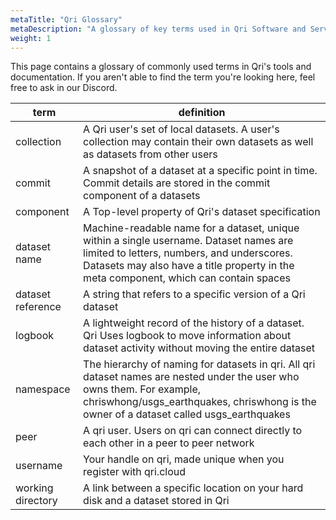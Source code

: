 ```yaml
---
metaTitle: "Qri Glossary"
metaDescription: "A glossary of key terms used in Qri Software and Services"
weight: 1
---
```


This page contains a glossary of commonly used terms in Qri's tools and documentation.  If you aren't able to find the term you're looking here, feel free to ask in our Discord.

| term            | definition                                                 |
|-----------------|------------------------------------------------------------|
| collection      | A Qri user's set of local datasets. A user's collection may contain their own datasets as well as datasets from other users |
| commit          | A snapshot of a dataset at a specific point in time.  Commit details are stored in the commit component of a datasets |
| component       | A Top-level property of Qri's dataset specification |
| dataset name    | Machine-readable name for a dataset, unique within a single username.  Dataset names are limited to letters, numbers, and underscores.  Datasets may also have a title property in the meta component, which can contain spaces |
| dataset reference | A string that refers to a specific version of a Qri dataset |
| logbook         | A lightweight record of the history of a dataset.  Qri Uses logbook to move information about dataset activity without moving the entire dataset |
| namespace       | The hierarchy of naming for datasets in qri.  All qri dataset names are nested under the user who owns them.  For example, chriswhong/usgs_earthquakes, chriswhong is the owner of a dataset called usgs_earthquakes
| peer            | A qri user.  Users on qri can connect directly to each other in a peer to peer network |
| username        | Your handle on qri, made unique when you register with qri.cloud |
| working directory | A link between a specific location on your hard disk and a dataset stored in Qri
